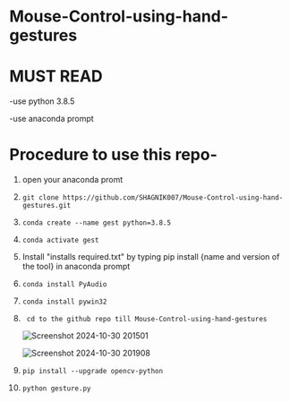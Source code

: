 # Mouse-Control-using-hand-gestures

# MUST READ

-use python 3.8.5

-use anaconda prompt

# Procedure to use this repo-

1. open your anaconda promt

2. ``` git clone https://github.com/SHAGNIK007/Mouse-Control-using-hand-gestures.git ```

3. ``` conda create --name gest python=3.8.5  ```

4.  ``` conda activate gest ```

5.  Install "installs required.txt" by typing pip install {name and version of the tool} in anaconda prompt

6. ``` conda install PyAudio ```

7. ``` conda install pywin32 ```

8. ```  cd to the github repo till Mouse-Control-using-hand-gestures  ```
   
   ![Screenshot 2024-10-30 201501](https://github.com/user-attachments/assets/82587534-a5a7-46a3-90b0-9143cfbd3f17)



   ![Screenshot 2024-10-30 201908](https://github.com/user-attachments/assets/bd4abc3b-34b0-4d87-a3d5-2de135f97f75)


9. ``` pip install --upgrade opencv-python ```

10. ``` python gesture.py ```





   
